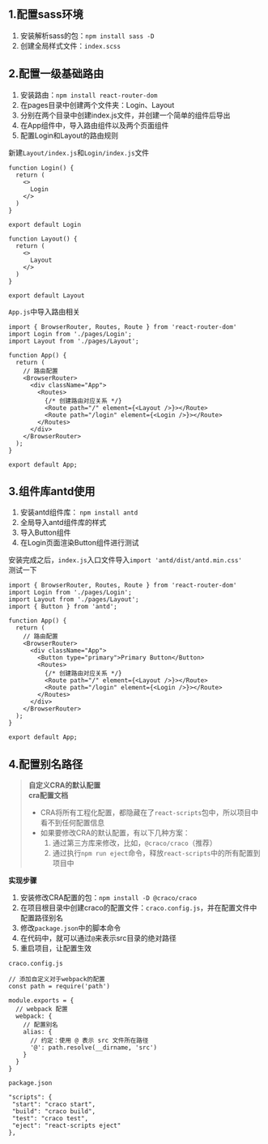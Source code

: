 ## 1.配置sass环境
1. 安装解析sass的包：`npm install sass -D`
2. 创建全局样式文件：`index.scss`

## 2.配置一级基础路由
1. 安装路由：`npm install react-router-dom`
2. 在pages目录中创建两个文件夹：Login、Layout
3. 分别在两个目录中创建index.js文件，并创建一个简单的组件后导出
4. 在App组件中，导入路由组件以及两个页面组件
5. 配置Login和Layout的路由规则

新建`Layout/index.js`和`Login/index.js`文件
```
function Login() {
  return (
    <>
      Login
    </>
  )
}

export default Login
```
```
function Layout() {
  return (
    <>
      Layout
    </>
  )
}

export default Layout
```
`App.js`中导入路由相关
```
import { BrowserRouter, Routes, Route } from 'react-router-dom'
import Login from './pages/Login';
import Layout from './pages/Layout';

function App() {
  return (
    // 路由配置
    <BrowserRouter>
      <div className="App">
        <Routes>
          {/* 创建路由对应关系 */}
          <Route path="/" element={<Layout />}></Route>
          <Route path="/login" element={<Login />}></Route>
        </Routes>
      </div>
    </BrowserRouter>
  );
}

export default App;
```

## 3.组件库antd使用
1. 安装antd组件库： `npm install antd`
2. 全局导入antd组件库的样式
3. 导入Button组件
4. 在Login页面渲染Button组件进行测试

安装完成之后，`index.js`入口文件导入`import 'antd/dist/antd.min.css'`  
测试一下
```
import { BrowserRouter, Routes, Route } from 'react-router-dom'
import Login from './pages/Login';
import Layout from './pages/Layout';
import { Button } from 'antd';

function App() {
  return (
    // 路由配置
    <BrowserRouter>
      <div className="App">
        <Button type="primary">Primary Button</Button>
        <Routes>
          {/* 创建路由对应关系 */}
          <Route path="/" element={<Layout />}></Route>
          <Route path="/login" element={<Login />}></Route>
        </Routes>
      </div>
    </BrowserRouter>
  );
}

export default App;
```

## 4.配置别名路径
> **自定义CRA的默认配置**  
> **cra配置文档**  
> - CRA将所有工程化配置，都隐藏在了`react-scripts`包中，所以项目中看不到任何配置信息
> - 如果要修改CRA的默认配置，有以下几种方案：
>   1. 通过第三方库来修改，比如，`@craco/craco`（推荐）
>   2. 通过执行`npm run eject`命令，释放`react-scripts`中的所有配置到项目中

**实现步骤**  
1. 安装修改CRA配置的包：`npm install -D @craco/craco`
2. 在项目根目录中创建craco的配置文件：`craco.config.js`，并在配置文件中配置路径别名
3. 修改`package.json`中的脚本命令
4. 在代码中，就可以通过`@`来表示src目录的绝对路径
5. 重启项目，让配置生效

`craco.config.js`
```
// 添加自定义对于webpack的配置
const path = require('path')

module.exports = {
  // webpack 配置
  webpack: {
    // 配置别名
    alias: {
      // 约定：使用 @ 表示 src 文件所在路径
      '@': path.resolve(__dirname, 'src')
    }
  }
}
```
`package.json`
```
"scripts": {
 "start": "craco start",
 "build": "craco build",
 "test": "craco test",
 "eject": "react-scripts eject"
},
```